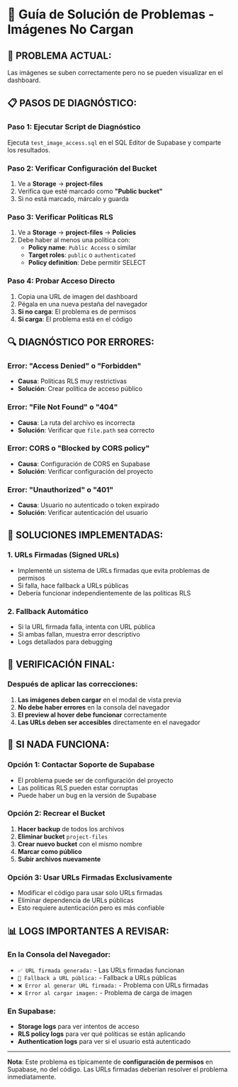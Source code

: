 # 🔧 Guía de Solución de Problemas - Imágenes No Cargan

## 🚨 **PROBLEMA ACTUAL:**
Las imágenes se suben correctamente pero no se pueden visualizar en el dashboard.

## 📋 **PASOS DE DIAGNÓSTICO:**

### **Paso 1: Ejecutar Script de Diagnóstico**
Ejecuta `test_image_access.sql` en el SQL Editor de Supabase y comparte los resultados.

### **Paso 2: Verificar Configuración del Bucket**
1. Ve a **Storage** → **project-files**
2. Verifica que esté marcado como **"Public bucket"**
3. Si no está marcado, márcalo y guarda

### **Paso 3: Verificar Políticas RLS**
1. Ve a **Storage** → **project-files** → **Policies**
2. Debe haber al menos una política con:
   - **Policy name**: `Public Access` o similar
   - **Target roles**: `public` o `authenticated`
   - **Policy definition**: Debe permitir SELECT

### **Paso 4: Probar Acceso Directo**
1. Copia una URL de imagen del dashboard
2. Pégala en una nueva pestaña del navegador
3. **Si no carga**: El problema es de permisos
4. **Si carga**: El problema está en el código

## 🔍 **DIAGNÓSTICO POR ERRORES:**

### **Error: "Access Denied" o "Forbidden"**
- **Causa**: Políticas RLS muy restrictivas
- **Solución**: Crear política de acceso público

### **Error: "File Not Found" o "404"**
- **Causa**: La ruta del archivo es incorrecta
- **Solución**: Verificar que `file.path` sea correcto

### **Error: CORS o "Blocked by CORS policy"**
- **Causa**: Configuración de CORS en Supabase
- **Solución**: Verificar configuración del proyecto

### **Error: "Unauthorized" o "401"**
- **Causa**: Usuario no autenticado o token expirado
- **Solución**: Verificar autenticación del usuario

## 🚀 **SOLUCIONES IMPLEMENTADAS:**

### **1. URLs Firmadas (Signed URLs)**
- Implementé un sistema de URLs firmadas que evita problemas de permisos
- Si falla, hace fallback a URLs públicas
- Debería funcionar independientemente de las políticas RLS

### **2. Fallback Automático**
- Si la URL firmada falla, intenta con URL pública
- Si ambas fallan, muestra error descriptivo
- Logs detallados para debugging

## 📝 **VERIFICACIÓN FINAL:**

### **Después de aplicar las correcciones:**
1. **Las imágenes deben cargar** en el modal de vista previa
2. **No debe haber errores** en la consola del navegador
3. **El preview al hover debe funcionar** correctamente
4. **Las URLs deben ser accesibles** directamente en el navegador

## 🚨 **SI NADA FUNCIONA:**

### **Opción 1: Contactar Soporte de Supabase**
- El problema puede ser de configuración del proyecto
- Las políticas RLS pueden estar corruptas
- Puede haber un bug en la versión de Supabase

### **Opción 2: Recrear el Bucket**
1. **Hacer backup** de todos los archivos
2. **Eliminar bucket** `project-files`
3. **Crear nuevo bucket** con el mismo nombre
4. **Marcar como público**
5. **Subir archivos nuevamente**

### **Opción 3: Usar URLs Firmadas Exclusivamente**
- Modificar el código para usar solo URLs firmadas
- Eliminar dependencia de URLs públicas
- Esto requiere autenticación pero es más confiable

## 📊 **LOGS IMPORTANTES A REVISAR:**

### **En la Consola del Navegador:**
- `✅ URL firmada generada:` - Las URLs firmadas funcionan
- `🔄 Fallback a URL pública:` - Fallback a URLs públicas
- `❌ Error al generar URL firmada:` - Problema con URLs firmadas
- `❌ Error al cargar imagen:` - Problema de carga de imagen

### **En Supabase:**
- **Storage logs** para ver intentos de acceso
- **RLS policy logs** para ver qué políticas se están aplicando
- **Authentication logs** para ver si el usuario está autenticado

---

**Nota**: Este problema es típicamente de **configuración de permisos** en Supabase, no del código. Las URLs firmadas deberían resolver el problema inmediatamente.
